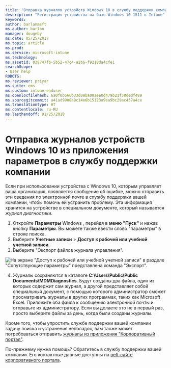 ```yaml
---
title: "Отправка журналов устройств Windows 10 в службу поддержки компании | Документы Майкрософт"
description: "Регистрация устройства на базе Windows 10 1511 в Intune"
keywords: 
author: barlanmsft
ms.author: barlan
manager: dougeby
ms.date: 05/25/2017
ms.topic: article
ms.prod: 
ms.service: microsoft-intune
ms.technology: 
ms.assetid: 038747fb-5b52-47c4-a2b6-f9218da4cfe1
searchScope:
- User help
ROBOTS: 
ms.reviewer: priyar
ms.suite: ems
ms.custom: intune-enduser
ms.openlocfilehash: 6a0f0b566b33d09ba09aee0d479b21f58dedf489
ms.sourcegitcommit: a41ad9988a8c14e6b15123a9ea9bc29ac437a4ce
ms.translationtype: HT
ms.contentlocale: ru-RU
ms.lasthandoff: 01/25/2018
---
```

# <a name="send-logs-to-your-company-support-from-the-settings-app-for-windows-10"></a>Отправка журналов устройств Windows 10 из приложения параметров в службу поддержки компании

Если при использовании устройства с Windows 10, которым управляет ваша организация, появляется сообщение об ошибке, можно отправить эти сведения по электронной почте в службу поддержки вашей компании, чтобы помочь ей устранить проблему. Эта информация хранится на устройстве в специальном документе, который называется _журнал диагностики_.

1.  Откройте **Параметры** Windows , перейдя в **меню "Пуск"** и нажав кнопку **Параметры**. Вы можете также ввести слово "параметры" в строке поиска.
2.  Выберите **Учетные записи** > **Доступ к рабочей или учебной учетной записи**.
3.  Выберите "Экспорт файлов журнала управления".

  ![На экране "Доступ к рабочей или учебной учетной записи" в разделе "Сопутствующие параметры" представлена команда "Экспорт".](./media/w10-export-logs.png)

4. Журналы сохраняются в каталоге **C:\Users\Public\Public Documents\MDMDiagnostics**. Будут созданы два файла, один из которых содержит сам журнал, а другой представляет собой специальный документ, с помощью которого администратор сможет просматривать журналы в других программах, таких как Microsoft Excel. Приложите оба файла к сообщению электронной почты и отправьте их администратору. Если вы делаете это не в первый раз, просто выберите файлы за день, когда были созданы журналы. 

Кроме того, чтобы упростить службе поддержки вашей компании задачу поиска и устранения неполадок, вам также может потребоваться отправить [журналы из приложения "Корпоративный портал"](send-logs-to-your-it-admin-cp-windows.md). 

По-прежнему нужна помощь? Обратитесь в службу поддержки вашей компании. Его контактные данные доступны на [веб-сайте корпоративного портала](https://portal.manage.microsoft.com#HelpDeskDialog).
